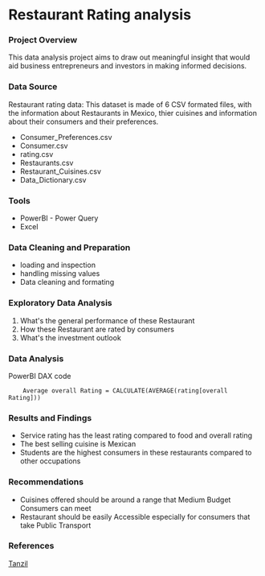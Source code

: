 # Restaurant Rating analysis

### Project Overview
This data analysis project aims to draw out meaningful insight that would aid business entrepreneurs and investors in making informed decisions.

### Data Source
Restaurant rating data: This dataset is made of 6 CSV formated files, with the information about Restaurants in Mexico, thier cuisines and information about their consumers and their preferences.
- Consumer_Preferences.csv
- Consumer.csv
- rating.csv
- Restaurants.csv
- Restaurant_Cuisines.csv
- Data_Dictionary.csv

### Tools
- PowerBI - Power Query
- Excel

### Data Cleaning and Preparation
- loading and inspection
- handling missing values
- Data cleaning and formating

### Exploratory Data Analysis
1. What's the general performance of these Restaurant
2. How these Restaurant are rated by consumers
3. What's the investment outlook

### Data Analysis
PowerBI DAX code
```
    Average overall Rating = CALCULATE(AVERAGE(rating[overall Rating]))
```
### Results and Findings
- Service rating has the least rating compared to food and overall rating
- The best selling cuisine is Mexican
- Students are the highest consumers in these restaurants compared to other occupations

### Recommendations
- Cuisines offered should be around a range that Medium Budget Consumers can meet
- Restaurant should be easily Accessible especially for consumers that take Public Transport

### References
[Tanzil](https://medium.com/@tanzilo/data-analysis-restaurant-ratings-4add21602d91)
